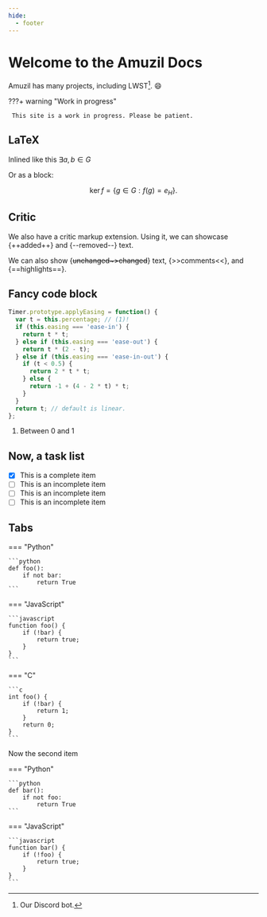 ```yaml
---
hide:
  - footer
---
```


# Welcome to the Amuzil Docs

Amuzil has many projects, including LWST[^1]. :smile:


???+ warning "Work in progress"

     This site is a work in progress. Please be patient.

## LaTeX

Inlined like this $\exists a,b\in G$

Or as a block:

$$
\operatorname{ker} f=\{g\in G:f(g)=e_{H}\}{\mbox{.}}
$$

## Critic

We also have a critic markup extension. Using it, we can showcase {++added++} and {--removed--} text.

We can also show {~~unchanged~>changed~~} text, {>>comments<<}, and {==highlights==}.

## Fancy code block

```javascript title="Timer" linenums="1" hl_lines="8 9 10 11 12"
Timer.prototype.applyEasing = function() {
  var t = this.percentage; // (1)!
  if (this.easing === 'ease-in') {
    return t * t;
  } else if (this.easing === 'ease-out') {
    return t * (2 - t);
  } else if (this.easing === 'ease-in-out') {
    if (t < 0.5) {
      return 2 * t * t;
    } else {
      return -1 + (4 - 2 * t) * t;
    }
  }
  return t; // default is linear.
};
```

1.  Between 0 and 1

## Now, a task list

- [x] This is a complete item
- [ ] This is an incomplete item
- [ ] This is an incomplete item
- [ ] This is an incomplete item

## Tabs

=== "Python"

    ```python
    def foo():
        if not bar:
            return True
    ```

=== "JavaScript"

    ```javascript
    function foo() {
        if (!bar) {
            return true;
        }
    }
    ```

=== "C"

    ```c
    int foo() {
        if (!bar) {
            return 1;
        }
        return 0;
    }
    ```

Now the second item

=== "Python"
    
    ```python
    def bar():
        if not foo:
            return True
    ```

=== "JavaScript"

    ```javascript
    function bar() {
        if (!foo) {
            return true;
        }
    }
    ```

[^1]: Our Discord bot.
